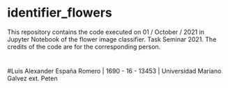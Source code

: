 # identifier_flowers
This repository contains the code executed on 01 / October / 2021 in Jupyter Notebook of the flower image classifier.
Task Seminar 2021. 
The credits of the code are for the corresponding person.
#
#Luis Alexander España Romero
| 1690 - 16 - 13453
| Universidad Mariano Galvez  ext. Peten



